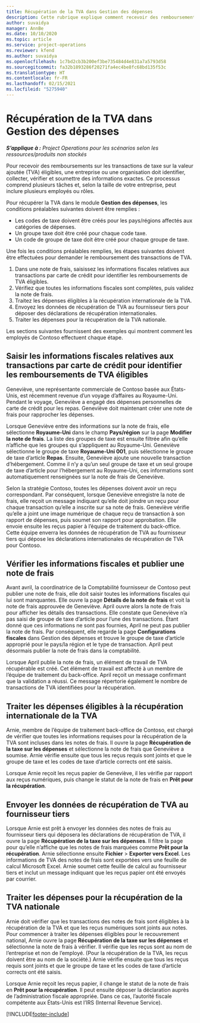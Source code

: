 ```yaml
---
title: Récupération de la TVA dans Gestion des dépenses
description: Cette rubrique explique comment recevoir des remboursements sur les transactions de taxe sur la valeur ajoutée (TVA) éligibles.
author: suvaidya
manager: AnnBe
ms.date: 10/10/2020
ms.topic: article
ms.service: project-operations
ms.reviewer: kfend
ms.author: suvaidya
ms.openlocfilehash: 1c7bd2cb3b200ef3be735484d4e831a7a5793d58
ms.sourcegitcommit: fa32b1893286f20271fa4ec4be8fc68bd135f53c
ms.translationtype: HT
ms.contentlocale: fr-FR
ms.lasthandoff: 02/15/2021
ms.locfileid: "5275940"
---
```

# <a name="vat-recovery-in-expense-management"></a>Récupération de la TVA dans Gestion des dépenses

_**S’applique à :** Project Operations pour les scénarios selon les ressources/produits non stockés_

Pour recevoir des remboursements sur les transactions de taxe sur la valeur ajoutée (TVA) éligibles, une entreprise ou une organisation doit identifier, collecter, vérifier et soumettre des informations exactes. Ce processus comprend plusieurs tâches et, selon la taille de votre entreprise, peut inclure plusieurs employés ou rôles.

Pour récupérer la TVA dans le module **Gestion des dépenses**, les conditions préalables suivantes doivent être remplies :

- Les codes de taxe doivent être créés pour les pays/régions affectés aux catégories de dépenses.
- Un groupe taxe doit être créé pour chaque code taxe.
- Un code de groupe de taxe doit être créé pour chaque groupe de taxe.

Une fois les conditions préalables remplies, les étapes suivantes doivent être effectuées pour demander le remboursement des transactions de TVA.

1. Dans une note de frais, saisissez les informations fiscales relatives aux transactions par carte de crédit pour identifier les remboursements de TVA éligibles.
2. Vérifiez que toutes les informations fiscales sont complètes, puis validez la note de frais.
3. Traitez les dépenses éligibles à la récupération internationale de la TVA.
4. Envoyez les données de récupération de TVA au fournisseur tiers pour déposer des déclarations de récupération internationales.
5. Traiter les dépenses pour la récupération de la TVA nationale.

Les sections suivantes fournissent des exemples qui montrent comment les employés de Contoso effectuent chaque étape.

## <a name="enter-tax-information-about-credit-card-transactions-to-identify-eligible-vat-refunds"></a>Saisir les informations fiscales relatives aux transactions par carte de crédit pour identifier les remboursements de TVA éligibles

Geneviève, une représentante commerciale de Contoso basée aux États-Unis, est récemment revenue d’un voyage d’affaires au Royaume-Uni. Pendant le voyage, Geneviève a engagé des dépenses personnelles de carte de crédit pour les repas. Geneviève doit maintenant créer une note de frais pour rapprocher les dépenses.

Lorsque Geneviève entre des informations sur la note de frais, elle sélectionne **Royaume-Uni** dans le champ **Pays/région** sur la page **Modifier la note de frais**. La liste des groupes de taxe est ensuite filtrée afin qu’elle n’affiche que les groupes qui s’appliquent au Royaume-Uni. Geneviève sélectionne le groupe de taxe **Royaume-Uni 001**, puis sélectionne le groupe de taxe d’article **Repas**. Ensuite, Geneviève ajoute une nouvelle transaction d’hébergement. Comme il n’y a qu’un seul groupe de taxe et un seul groupe de taxe d’article pour l’hébergement au Royaume-Uni, ces informations sont automatiquement renseignées sur la note de frais de Geneviève.

Selon la stratégie Contoso, toutes les dépenses doivent avoir un reçu correspondant. Par conséquent, lorsque Geneviève enregistre la note de frais, elle reçoit un message indiquant qu’elle doit joindre un reçu pour chaque transaction qu’elle a inscrite sur sa note de frais. Geneviève vérifie qu’elle a joint une image numérique de chaque reçu de transaction à son rapport de dépenses, puis soumet son rapport pour approbation. Elle envoie ensuite les reçus papier à l’équipe de traitement du back-office. Cette équipe enverra les données de récupération de TVA au fournisseur tiers qui dépose les déclarations internationales de récupération de TVA pour Contoso.

## <a name="verify-tax-information-and-post-an-expense-report"></a>Vérifier les informations fiscales et publier une note de frais

Avant avril, la coordinatrice de la Comptabilité fournisseur de Contoso peut publier une note de frais, elle doit saisir toutes les informations fiscales qui lui sont manquantes. Elle ouvre la page **Détails de la note de frais** et voit la note de frais approuvée de Geneviève. April ouvre alors la note de frais pour afficher les détails des transactions. Elle constate que Geneviève n’a pas saisi de groupe de taxe d’article pour l’une des transactions. Étant donné que ces informations ne sont pas fournies, April ne peut pas publier la note de frais. Par conséquent, elle regarde la page **Configurations fiscales** dans Gestion des dépenses et trouve le groupe de taxe d’article approprié pour le pays/la région et le type de transaction. April peut désormais publier la note de frais dans la comptabilité.

Lorsque April publie la note de frais, un élément de travail de TVA récupérable est créé. Cet élément de travail est affecté à un membre de l’équipe de traitement du back-office. April reçoit un message confirmant que la validation a réussi. Ce message répertorie également le nombre de transactions de TVA identifiées pour la récupération.

## <a name="process-expenses-that-are-eligible-for-international-vat-recovery"></a>Traiter les dépenses éligibles à la récupération internationale de la TVA

Arnie, membre de l’équipe de traitement back-office de Contoso, est chargé de vérifier que toutes les informations requises pour la récupération de la TVA sont incluses dans les notes de frais. Il ouvre la page **Récupération de la taxe sur les dépenses** et sélectionne la note de frais que Geneviève a soumise. Arnie vérifie ensuite que tous les reçus requis sont joints et que le groupe de taxe et les codes de taxe d’article corrects ont été saisis.

Lorsque Arnie reçoit les reçus papier de Geneviève, il les vérifie par rapport aux reçus numériques, puis change le statut de la note de frais en **Prêt pour la récupération**.

## <a name="send-vat-recovery-data-to-the-third-party-vendor"></a>Envoyer les données de récupération de TVA au fournisseur tiers

Lorsque Arnie est prêt à envoyer les données des notes de frais au fournisseur tiers qui déposera les déclarations de récupération de TVA, il ouvre la page **Récupération de la taxe sur les dépenses**. Il filtre la page pour qu’elle n’affiche que les notes de frais marquées comme **Prêt pour la récupération**. Arnie sélectionne ensuite **Fichier** &gt; **Exporter vers Excel**. Les informations de TVA des notes de frais sont exportées vers une feuille de calcul Microsoft Excel. Arnie soumet cette feuille de calcul au fournisseur tiers et inclut un message indiquant que les reçus papier ont été envoyés par courrier.

## <a name="process-expenses-for-domestic-vat-recovery"></a>Traiter les dépenses pour la récupération de la TVA nationale

Arnie doit vérifier que les transactions des notes de frais sont éligibles à la récupération de la TVA et que les reçus numériques sont joints aux notes. Pour commencer à traiter les dépenses éligibles pour le recouvrement national, Arnie ouvre la page **Récupération de la taxe sur les dépenses** et sélectionne la note de frais à vérifier. Il vérifie que les reçus sont au nom de l’entreprise et non de l’employé. (Pour la récupération de la TVA, les reçus doivent être au nom de la société.) Arnie vérifie ensuite que tous les reçus requis sont joints et que le groupe de taxe et les codes de taxe d’article corrects ont été saisis.

Lorsque Arnie reçoit les reçus papier, il change le statut de la note de frais en **Prêt pour la récupération**. Il peut ensuite déposer la déclaration auprès de l’administration fiscale appropriée. Dans ce cas, l’autorité fiscale compétente aux États-Unis est l’IRS (Internal Revenue Service).


[!INCLUDE[footer-include](../includes/footer-banner.md)]